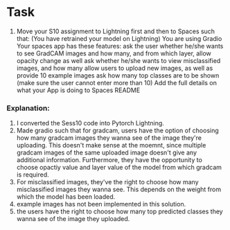 # Task 
1. Move your S10 assignment to Lightning first and then to Spaces such that:
(You have retrained your model on Lightning)
You are using Gradio
Your spaces app has these features:
ask the user whether he/she wants to see GradCAM images and how many, and from which layer, allow opacity change as well
ask whether he/she wants to view misclassified images, and how many
allow users to upload new images, as well as provide 10 example images
ask how many top classes are to be shown (make sure the user cannot enter more than 10)
Add the full details on what your App is doing to Spaces README 

### Explanation: 
1. I converted the Sess10 code into Pytorch Lightning. 
2. Made gradio such that for gradcam, users have the option of choosing how many gradcam images they wanna see of the image they're uploading. This doesn't make sense at the moemnt, since multiple gradcam images of the same uploaded image doesn't give any additional information. Furthermore, they have the opportunity to choose opactiy value and layer value of the model from which gradcam is required. 
3. For misclassified images, they've the right to choose how many misclassified images they wanna see. This depends on the weight from which the model has been loaded. 
4. example images has not been implemented in this solution. 
5. the users have the right to choose how many top predicted classes they wanna see of the image they uploaded. 
